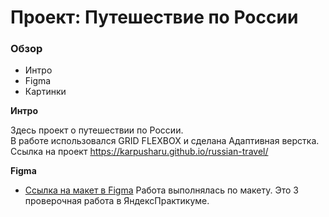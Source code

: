 # Проект: Путешествие по России

### Обзор
* Интро
* Figma
* Картинки

**Интро**

Здесь проект о путешествии по России.  
В работе использовался GRID FLEXBOX и сделана Адаптивная верстка.
Ссылка на проект https://karpusharu.github.io/russian-travel/

**Figma**
* [Ссылка на макет в Figma](https://www.figma.com/file/5S2WSbEFL6awjVWJ0NWL8Q/Sprint-3_-Russia-_-desktop-mobile?node-id=28503%3A0)
Работа выполнялась по макету. Это 3 проверочная работа в ЯндексПрактикуме.
